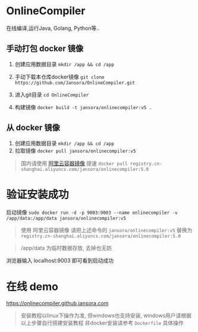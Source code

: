 # OnlineCompiler
在线编译,运行Java, Golang, Python等..

## 手动打包 docker 镜像

1. 创建应用数据目录 `mkdir /app && cd /app`

2. 手动下载本仓库docker镜像 `git clone https://github.com/Jansora/OnlineCompiler.git`

3. 进入git目录 `cd OnlineCompiler`

4. 构建镜像 `docker build -t jansora/onlinecompiler:v5 .`




## 从 docker 镜像

1. 创建应用数据目录 `mkdir /app && cd /app`
2. 拉取镜像 `docker pull jansora/onlinecompiler:v5`

> 国内请使用 [阿里云容器镜像](https://cr.console.aliyun.com/) 提速
> `docker pull registry.cn-shanghai.aliyuncs.com/jansora/onlinecompiler:5.0`


# 验证安装成功




启动镜像 `sudo docker run -d -p 9003:9003 --name onlinecompiler -v /app/data:/app/data jansora/onlinecompiler:v5`

> 使用 阿里云容器镜像 请把上述命令的 `jansora/onlinecompiler:v5` 替换为 `registry.cn-shanghai.aliyuncs.com/jansora/onlinecompiler:5.0`


> /app/data 为临时数据存放, 去掉也无妨

浏览器输入 localhost:9003 即可看到启动成功

# 在线 demo
https://onlinecompiler.github.jansora.com


> 安装教程以linux下操作为准, 但windows也支持安装, windows用户请根据以上步骤自行搭建安装教程
> 非docker安装请参考 `Dockerfile` 具体操作

